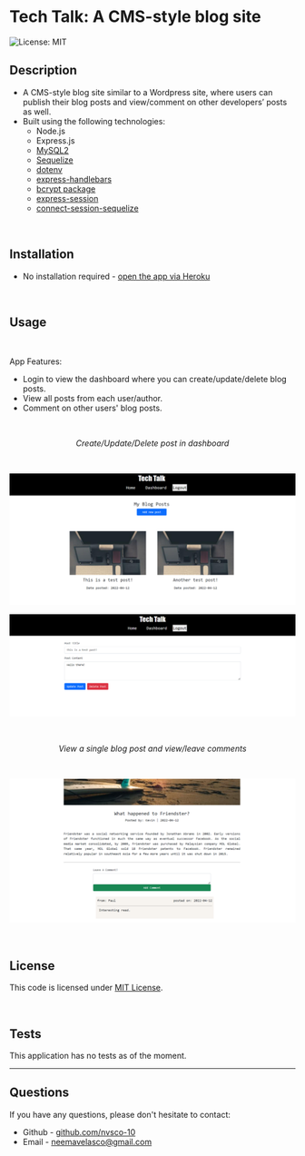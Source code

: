 # Tech Talk: A CMS-style blog site
![License: MIT](https://img.shields.io/badge/License-MIT-yellow.svg) 

## Description

- A CMS-style blog site similar to a Wordpress site, where users can publish their blog posts and view/comment on other developers’ posts as well.
- Built using the following technologies:
    - Node.js
    - Express.js
    - [MySQL2](https://www.npmjs.com/package/mysql)
    - [Sequelize](https://www.npmjs.com/package/sequelize)
    - [dotenv](https://www.npmjs.com/package/dotenv)
    - [express-handlebars](https://www.npmjs.com/package/express-handlebars)
    - [bcrypt package](https://www.npmjs.com/package/bcrypt)
    - [express-session](https://www.npmjs.com/package/express-session)
    - [connect-session-sequelize](https://www.npmjs.com/package/connect-session-sequelize) 

<br>

## Installation

* No installation required  - [open the app via Heroku](https://lit-temple-46555.herokuapp.com/)

<br>

## Usage
<br>

App Features:

* Login to view the dashboard where you can create/update/delete blog posts.
* View all posts from each user/author.
* Comment on other users' blog posts.

<br>
<p align="center">
    <i>Create/Update/Delete post in dashboard</i>
</p>
<br>

<p align="center">
    <img src="./public/img/dashboard.PNG" alt="screenshot of dashboard" width="700px">
</p>

<p align="center">
    <img src="./public/img/editpost.PNG" alt="screenshot of edit post functionality" width="700px">
</p>

<br>
<p align="center">
    <i>View a single blog post and view/leave comments</i>
</p>
<br>

<p align="center">
    <img src="./public/img/singlepost.PNG" alt="screenshot of single post view with comments" width="700px">
</p>

<br>

## License
This code is licensed under [MIT License](https://mit-license.org/).

<br>

## Tests
This application has no tests as of the moment.
<br>

<hr>

## Questions
If you have any questions, please don't hesitate to contact:
 * Github - [github.com/nvsco-10](https://github.com/nvsco-10)
 * Email - neemavelasco@gmail.com


